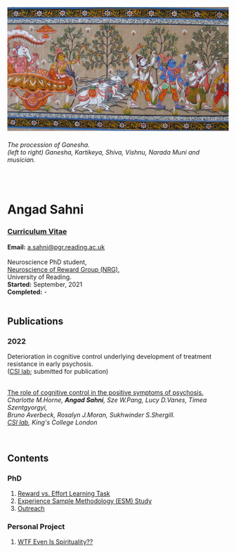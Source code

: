 <p align="center"> <img width="900" src="imgs/intro.png" alt="ganesha"> </p>

  
###### *The procession of Ganesha.* <br> *(left to right) Ganesha, Kartikeya, Shiva, Vishnu, Narada Muni and musician.*  
<br>


# Angad Sahni 

### [Curriculum Vitae](pdfs/CV.pdf) 
**Email:** a.sahni@pgr.reading.ac.uk 
<br><br>
Neuroscience PhD student,<br>
[Neuroscience of Reward Group (NRG)](https://www.nrg-lab.co.uk/),<br> 
University of Reading.<br>
**Started:** September, 2021 <br>
**Completed:** - 
<br>
<br>

  
## Publications

### 2022
Deterioration in cognitive control underlying development of treatment resistance in early psychosis. <br>
([CSI lab](http://www.csilab.org/); submitted for publication)
<br>
<br>

[The role of cognitive control in the positive symptoms of psychosis.](https://doi.org/10.1016/j.nicl.2022.103004) <br>
*Charlotte M.Horne, <b>Angad Sahni</b>, Sze W.Pang, Lucy D.Vanes, Timea Szentgyorgyi, <br>Bruno Averbeck, Rosalyn J.Moran, Sukhwinder S.Shergill. <br>
[CSI lab](http://www.csilab.org/), King's College London*

<br>  



## Contents 
### PhD

1. [Reward vs. Effort Learning Task](task.md) <br>
2. [Experience Sample Methodology (ESM) Study](esm1.md) <br>
3. [Outreach](outreach.md) <br>

### Personal Project

1. [WTF Even Is Spirituality??](personal/main.md) <br>



